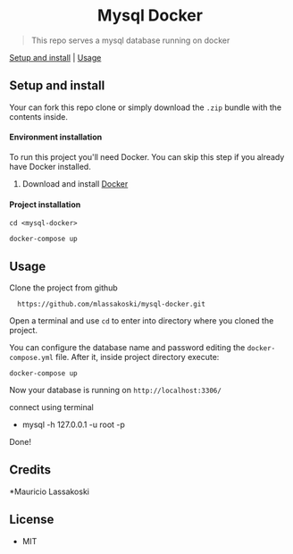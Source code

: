 <h1 align="center">Mysql Docker</h1>

>This repo serves a mysql database running on docker 

[Setup and install](#setup-and-install) | [Usage](#usage) 

## Setup and install

Your can fork this repo clone or simply download the `.zip` bundle with the contents inside.

#### Environment installation

To run this project you'll need Docker. You can skip this step if you already have Docker installed. 

1. Download and install [Docker](https://www.docker.com/get-docker) 

#### Project installation

```
cd <mysql-docker>

docker-compose up
```

## Usage 


 Clone the project from github
```
  https://github.com/mlassakoski/mysql-docker.git
```
Open a terminal and use `cd` to enter into directory where you cloned the project.

You can configure the database name and password editing the `docker-compose.yml` file. After it, inside project directory execute:

```
docker-compose up
```

Now your database is running on `http://localhost:3306/`

connect using terminal 
- mysql -h 127.0.0.1 -u root -p


Done!


## Credits

*Mauricio Lassakoski

## License

* MIT